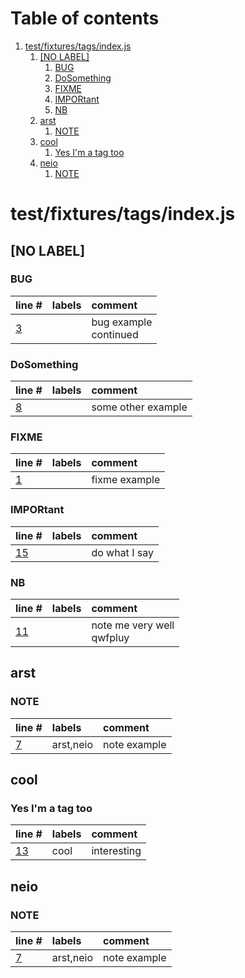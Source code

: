# Table of contents

1. [test/fixtures/tags/index.js](#1-0)
   1. [[NO LABEL]](#2-0)
      1. [BUG](#3-0)
      2. [DoSomething](#3-1)
      3. [FIXME](#3-2)
      4. [IMPORtant](#3-3)
      5. [NB](#3-4)
   2. [arst](#2-1)
      1. [NOTE](#3-0)
   3. [cool](#2-2)
      1. [Yes I'm a tag too](#3-0)
   4. [neio](#2-3)
      1. [NOTE](#3-0)

# test/fixtures/tags/index.js<a id="1-0"></a>

## [NO LABEL]<a id="2-0"></a>

### BUG<a id="3-0"></a>

| line # | labels | comment
|:-------|:-------|:-------
| [3](test/fixtures/tags/index.js#L3) |  | bug example<br>continued

### DoSomething<a id="3-1"></a>

| line # | labels | comment
|:-------|:-------|:-------
| [8](test/fixtures/tags/index.js#L8) |  | some other example

### FIXME<a id="3-2"></a>

| line # | labels | comment
|:-------|:-------|:-------
| [1](test/fixtures/tags/index.js#L1) |  | fixme example

### IMPORtant<a id="3-3"></a>

| line # | labels | comment
|:-------|:-------|:-------
| [15](test/fixtures/tags/index.js#L15) |  | do what I say

### NB<a id="3-4"></a>

| line # | labels | comment
|:-------|:-------|:-------
| [11](test/fixtures/tags/index.js#L11) |  | note me very well<br>qwfpluy

## arst<a id="2-1"></a>

### NOTE<a id="3-0"></a>

| line # | labels | comment
|:-------|:-------|:-------
| [7](test/fixtures/tags/index.js#L7) | arst,neio | note example

## cool<a id="2-2"></a>

### Yes I'm a tag too<a id="3-0"></a>

| line # | labels | comment
|:-------|:-------|:-------
| [13](test/fixtures/tags/index.js#L13) | cool | interesting

## neio<a id="2-3"></a>

### NOTE<a id="3-0"></a>

| line # | labels | comment
|:-------|:-------|:-------
| [7](test/fixtures/tags/index.js#L7) | arst,neio | note example
